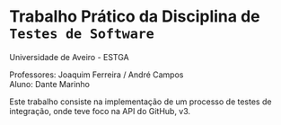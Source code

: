 # Trabalho Prático da Disciplina de `Testes de Software`
Universidade de Aveiro - ESTGA

Professores: Joaquim Ferreira / André Campos  
Aluno: Dante Marinho

Este trabalho consiste na implementação de um processo de testes de integração, onde teve foco na API do GitHub, v3.
